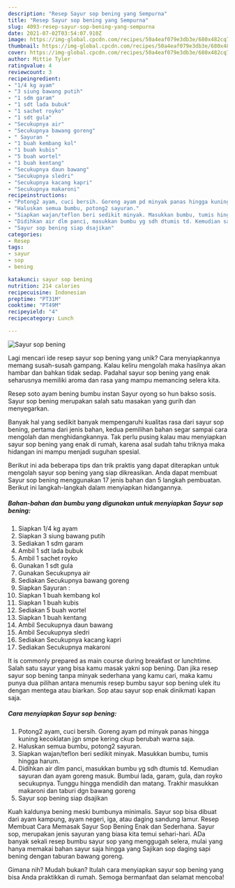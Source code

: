 ```yaml
---
description: "Resep Sayur sop bening yang Sempurna"
title: "Resep Sayur sop bening yang Sempurna"
slug: 4093-resep-sayur-sop-bening-yang-sempurna
date: 2021-07-02T03:54:07.910Z
image: https://img-global.cpcdn.com/recipes/50a4eaf079e3db3e/680x482cq70/sayur-sop-bening-foto-resep-utama.jpg
thumbnail: https://img-global.cpcdn.com/recipes/50a4eaf079e3db3e/680x482cq70/sayur-sop-bening-foto-resep-utama.jpg
cover: https://img-global.cpcdn.com/recipes/50a4eaf079e3db3e/680x482cq70/sayur-sop-bening-foto-resep-utama.jpg
author: Mittie Tyler
ratingvalue: 4
reviewcount: 3
recipeingredient:
- "1/4 kg ayam"
- "3 siung bawang putih"
- "1 sdm garam"
- "1 sdt lada bubuk"
- "1 sachet royko"
- "1 sdt gula"
- "Secukupnya air"
- "Secukupnya bawang goreng"
- " Sayuran "
- "1 buah kembang kol"
- "1 buah kubis"
- "5 buah wortel"
- "1 buah kentang"
- "Secukupnya daun bawang"
- "Secukupnya sledri"
- "Secukupnya kacang kapri"
- "Secukupnya makaroni"
recipeinstructions:
- "Potong2 ayam, cuci bersih. Goreng ayam pd minyak panas hingga kuning kecoklatan jgn smpe kering ckup berubah warna saja."
- "Haluskan semua bumbu, potong2 sayuran."
- "Siapkan wajan/teflon beri sedikit minyak. Masukkan bumbu, tumis hingga harum."
- "Didihkan air dlm panci, masukkan bumbu yg sdh dtumis td. Kemudian sayuran dan ayam goreng masuk. Bumbui lada, garam, gula, dan royko secukupnya. Tunggu hingga mendidih dan matang. Trakhir masukkan makaroni dan taburi dgn bawang goreng"
- "Sayur sop bening siap dsajikan"
categories:
- Resep
tags:
- sayur
- sop
- bening

katakunci: sayur sop bening 
nutrition: 214 calories
recipecuisine: Indonesian
preptime: "PT31M"
cooktime: "PT49M"
recipeyield: "4"
recipecategory: Lunch

---
```



![Sayur sop bening](https://img-global.cpcdn.com/recipes/50a4eaf079e3db3e/680x482cq70/sayur-sop-bening-foto-resep-utama.jpg)

Lagi mencari ide resep sayur sop bening yang unik? Cara menyiapkannya memang susah-susah gampang. Kalau keliru mengolah maka hasilnya akan hambar dan bahkan tidak sedap. Padahal sayur sop bening yang enak seharusnya memiliki aroma dan rasa yang mampu memancing selera kita.

Resep soto ayam bening bumbu instan Sayur oyong so hun bakso sosis. Sayur sop bening merupakan salah satu masakan yang gurih dan menyegarkan.

Banyak hal yang sedikit banyak mempengaruhi kualitas rasa dari sayur sop bening, pertama dari jenis bahan, kedua pemilihan bahan segar sampai cara mengolah dan menghidangkannya. Tak perlu pusing kalau mau menyiapkan sayur sop bening yang enak di rumah, karena asal sudah tahu triknya maka hidangan ini mampu menjadi suguhan spesial.


Berikut ini ada beberapa tips dan trik praktis yang dapat diterapkan untuk mengolah sayur sop bening yang siap dikreasikan. Anda dapat membuat Sayur sop bening menggunakan 17 jenis bahan dan 5 langkah pembuatan. Berikut ini langkah-langkah dalam menyiapkan hidangannya.

<!--inarticleads1-->

##### Bahan-bahan dan bumbu yang digunakan untuk menyiapkan Sayur sop bening:

1. Siapkan 1/4 kg ayam
1. Siapkan 3 siung bawang putih
1. Sediakan 1 sdm garam
1. Ambil 1 sdt lada bubuk
1. Ambil 1 sachet royko
1. Gunakan 1 sdt gula
1. Gunakan Secukupnya air
1. Sediakan Secukupnya bawang goreng
1. Siapkan  Sayuran :
1. Siapkan 1 buah kembang kol
1. Siapkan 1 buah kubis
1. Sediakan 5 buah wortel
1. Siapkan 1 buah kentang
1. Ambil Secukupnya daun bawang
1. Ambil Secukupnya sledri
1. Sediakan Secukupnya kacang kapri
1. Sediakan Secukupnya makaroni


It is commonly prepared as main course during breakfast or lunchtime. Salah satu sayur yang bisa kamu masak yakni sop bening. Dan jika resep sayur sop bening tanpa minyak sederhana yang kamu cari, maka kamu punya dua pilihan antara menumis resep bumbu sayur sop bening ulek itu dengan mentega atau biarkan. Sop atau sayur sop enak dinikmati kapan saja. 

<!--inarticleads2-->

##### Cara menyiapkan Sayur sop bening:

1. Potong2 ayam, cuci bersih. Goreng ayam pd minyak panas hingga kuning kecoklatan jgn smpe kering ckup berubah warna saja.
1. Haluskan semua bumbu, potong2 sayuran.
1. Siapkan wajan/teflon beri sedikit minyak. Masukkan bumbu, tumis hingga harum.
1. Didihkan air dlm panci, masukkan bumbu yg sdh dtumis td. Kemudian sayuran dan ayam goreng masuk. Bumbui lada, garam, gula, dan royko secukupnya. Tunggu hingga mendidih dan matang. Trakhir masukkan makaroni dan taburi dgn bawang goreng
1. Sayur sop bening siap dsajikan


Kuah kaldunya bening meski bumbunya minimalis. Sayur sop bisa dibuat dari ayam kampung, ayam negeri, iga, atau daging sandung lamur. Resep Membuat Cara Memasak Sayur Sop Bening Enak dan Sederhana. Sayur sop, merupakan jenis sayuran yang biasa kita temui sehari-hari. ADa banyak sekali resep bumbu sayur sop yang menggugah selera, mulai yang hanya memakai bahan sayur saja hingga yang Sajikan sop daging sapi bening dengan taburan bawang goreng. 

Gimana nih? Mudah bukan? Itulah cara menyiapkan sayur sop bening yang bisa Anda praktikkan di rumah. Semoga bermanfaat dan selamat mencoba!
